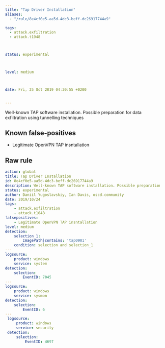 ```yaml
---
title: "Tap Driver Installation"
aliases:
  - "/rule/8e4cf0e5-aa5d-4dc3-beff-dc26917744a9"

tags:
  - attack.exfiltration
  - attack.t1048



status: experimental



level: medium



date: Fri, 25 Oct 2019 04:30:55 +0200


---
```


Well-known TAP software installation. Possible preparation for data exfiltration using tunnelling techniques

<!--more-->


## Known false-positives

* Legitimate OpenVPN TAP insntallation




## Raw rule
```yaml
action: global
title: Tap Driver Installation
id: 8e4cf0e5-aa5d-4dc3-beff-dc26917744a9
description: Well-known TAP software installation. Possible preparation for data exfiltration using tunnelling techniques
status: experimental
author: Daniil Yugoslavskiy, Ian Davis, oscd.community
date: 2019/10/24
tags:
    - attack.exfiltration
    - attack.t1048
falsepositives:
    - Legitimate OpenVPN TAP insntallation
level: medium
detection:
    selection_1:
        ImagePath|contains: 'tap0901'
    condition: selection and selection_1
---
logsource:
    product: windows
    service: system
detection:
    selection:
        EventID: 7045
---
logsource:
    product: windows
    service: sysmon
detection:
    selection:
        EventID: 6
---
 logsource:
     product: windows
     service: security
 detection:
     selection:
         EventID: 4697

```
